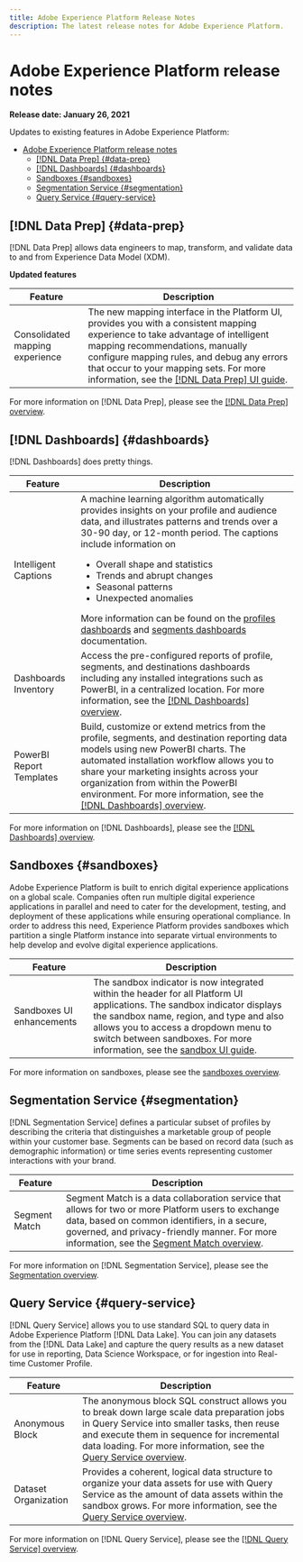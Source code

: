 ```yaml
---
title: Adobe Experience Platform Release Notes
description: The latest release notes for Adobe Experience Platform.
---
```

# Adobe Experience Platform release notes 

**Release date: January 26, 2021**

Updates to existing features in Adobe Experience Platform:

- [Adobe Experience Platform release notes](#adobe-experience-platform-release-notes)
  - [[!DNL Data Prep] {#data-prep}](#dnl-data-prep-data-prep)
  - [[!DNL Dashboards] {#dashboards}](#dnl-dashboards-dashboards)
  - [Sandboxes {#sandboxes}](#sandboxes-sandboxes)
  - [Segmentation Service {#segmentation}](#segmentation-service-segmentation)
  - [Query Service {#query-service}](#query-service-query-service)

## [!DNL Data Prep] {#data-prep}

[!DNL Data Prep] allows data engineers to map, transform, and validate data to and from Experience Data Model (XDM).

**Updated features**

| Feature | Description |
| --- | --- |
| Consolidated mapping experience | The new mapping interface in the Platform UI, provides you with a consistent mapping experience to take advantage of intelligent mapping recommendations, manually configure mapping rules, and debug any errors that occur to your mapping sets. For more information, see the [[!DNL Data Prep] UI guide](../../data-prep/home.md). |

For more information on [!DNL Data Prep], please see the [[!DNL Data Prep] overview](../../data-prep/home.md).

## [!DNL Dashboards] {#dashboards}

[!DNL Dashboards] does pretty things.

| Feature | Description |
|---------|-------------|
|   Intelligent Captions      | A machine learning algorithm automatically provides insights on your profile and audience data, and illustrates patterns and trends over a 30-90 day, or 12-month period. The captions include information on <ul><li>Overall shape and statistics</li><li>Trends and abrupt changes</li><li>Seasonal patterns</li><li>Unexpected anomalies</li></ul> More information can be found on the [profiles dashboards](../../dashboards/guides/profiles.md#profiles-count-trend) and [segments dashboards](../../dashboards/guides/segments.md#audience-size-trend) documentation. |
|   Dashboards Inventory      |  Access the pre-configured reports of profile, segments, and destinations dashboards including any installed integrations such as PowerBI, in a centralized location. For more information, see the [[!DNL Dashboards] overview](../../dashboards/home.md). |
|  PowerBI Report Templates   |   Build, customize or extend metrics from the profile, segments, and destination reporting data models using new PowerBI charts. The automated installation workflow allows you to share your marketing insights across your organization from within the PowerBI environment. For more information, see the [[!DNL Dashboards] overview](../../dashboards/home.md). |

For more information on [!DNL Dashboards], please see the [[!DNL Dashboards] overview](../../dashboards/home.md).

## Sandboxes {#sandboxes}

Adobe Experience Platform is built to enrich digital experience applications on a global scale. Companies often run multiple digital experience applications in parallel and need to cater for the development, testing, and deployment of these applications while ensuring operational compliance. In order to address this need, Experience Platform provides sandboxes which partition a single Platform instance into separate virtual environments to help develop and evolve digital experience applications.

| Feature | Description |
| --- | --- |
| Sandboxes UI enhancements | The sandbox indicator is now integrated within the header for all Platform UI applications. The sandbox indicator displays the sandbox name, region, and type and also allows you to access a dropdown menu to switch between sandboxes. For more information, see the [sandbox UI guide](../../sandboxes/ui/user-guide.md). |

For more information on sandboxes, please see the [sandboxes overview](../../sandboxes/home.md).

## Segmentation Service {#segmentation}

[!DNL Segmentation Service] defines a particular subset of profiles by describing the criteria that distinguishes a marketable group of people within your customer base. Segments can be based on record data (such as demographic information) or time series events representing customer interactions with your brand.

| Feature | Description |
| --- | --- |
| Segment Match | Segment Match is a data collaboration service that allows for two or more Platform users to exchange data, based on common identifiers, in a secure, governed, and privacy-friendly manner. For more information, see the [Segment Match overview](../../segmentation/ui/segment-match/overview.md). |

For more information on [!DNL Segmentation Service], please see the [Segmentation overview](../../segmentation/home.md).

## Query Service {#query-service}

[!DNL Query Service] allows you to use standard SQL to query data in Adobe Experience Platform [!DNL Data Lake]. You can join any datasets from the [!DNL Data Lake] and capture the query results as a new dataset for use in reporting, Data Science Workspace, or for ingestion into Real-time Customer Profile.

| Feature | Description |
| --- | --- |
| Anonymous Block  | The anonymous block SQL construct allows you to break down large scale data preparation jobs in Query Service into smaller tasks, then reuse and execute them in sequence for incremental data loading. For more information, see the [Query Service overview](../../query-service/home.md).   |
| Dataset Organization  |  Provides a coherent, logical data structure to organize your data assets for use with Query Service as the amount of data assets within the sandbox grows. For more information, see the [Query Service overview](../../query-service/home.md). |

For more information on [!DNL Query Service], please see the [[!DNL Query Service] overview](../../query-service/home.md).
